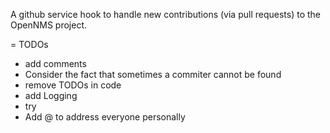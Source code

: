 A github service hook to handle new contributions (via pull requests) to the OpenNMS project.

= TODOs

 * add comments
 * Consider the fact that sometimes a commiter cannot be found
 * remove TODOs in code
 * add Logging
 * try
 * Add @ to address everyone personally
